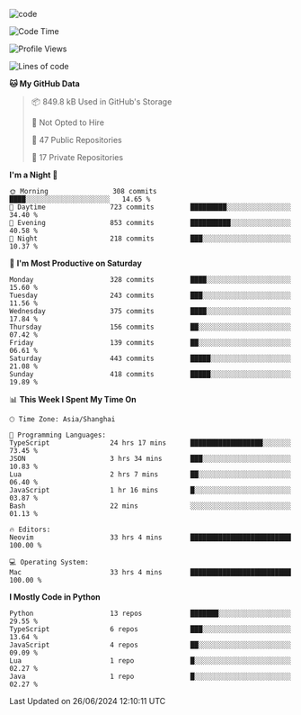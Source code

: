 
<!--
**liuyaanng/liuyaanng** is a ✨ _special_ ✨ repository because its `README.md` (this file) appears on your GitHub profile.

Here are some ideas to get you started:

- 🔭 I’m currently working on ...
- 🌱 I’m currently learning ...
- 👯 I’m looking to collaborate on ...
- 🤔 I’m looking for help with ...
- 💬 Ask me about ...
- 📫 How to reach me: ...
- 😄 Pronouns: ...
- ⚡ Fun fact: ...
-->


![code](https://cdn.jsdelivr.net/gh/liuyaanng/liuyaanng@1.0/code.gif) 

<!--START_SECTION:waka-->
![Code Time](http://img.shields.io/badge/Code%20Time-501%20hrs%2043%20mins-blue)

![Profile Views](http://img.shields.io/badge/Profile%20Views-0-blue)

![Lines of code](https://img.shields.io/badge/From%20Hello%20World%20I%27ve%20Written-14.5%20million%20lines%20of%20code-blue)

**🐱 My GitHub Data** 

> 📦 849.8 kB Used in GitHub's Storage 
 > 
> 🚫 Not Opted to Hire
 > 
> 📜 47 Public Repositories 
 > 
> 🔑 17 Private Repositories 
 > 
**I'm a Night 🦉** 

```text
🌞 Morning                308 commits         ████░░░░░░░░░░░░░░░░░░░░░   14.65 % 
🌆 Daytime                723 commits         █████████░░░░░░░░░░░░░░░░   34.40 % 
🌃 Evening                853 commits         ██████████░░░░░░░░░░░░░░░   40.58 % 
🌙 Night                  218 commits         ███░░░░░░░░░░░░░░░░░░░░░░   10.37 % 
```
📅 **I'm Most Productive on Saturday** 

```text
Monday                   328 commits         ████░░░░░░░░░░░░░░░░░░░░░   15.60 % 
Tuesday                  243 commits         ███░░░░░░░░░░░░░░░░░░░░░░   11.56 % 
Wednesday                375 commits         ████░░░░░░░░░░░░░░░░░░░░░   17.84 % 
Thursday                 156 commits         ██░░░░░░░░░░░░░░░░░░░░░░░   07.42 % 
Friday                   139 commits         ██░░░░░░░░░░░░░░░░░░░░░░░   06.61 % 
Saturday                 443 commits         █████░░░░░░░░░░░░░░░░░░░░   21.08 % 
Sunday                   418 commits         █████░░░░░░░░░░░░░░░░░░░░   19.89 % 
```


📊 **This Week I Spent My Time On** 

```text
🕑︎ Time Zone: Asia/Shanghai

💬 Programming Languages: 
TypeScript               24 hrs 17 mins      ██████████████████░░░░░░░   73.45 % 
JSON                     3 hrs 34 mins       ███░░░░░░░░░░░░░░░░░░░░░░   10.83 % 
Lua                      2 hrs 7 mins        ██░░░░░░░░░░░░░░░░░░░░░░░   06.40 % 
JavaScript               1 hr 16 mins        █░░░░░░░░░░░░░░░░░░░░░░░░   03.87 % 
Bash                     22 mins             ░░░░░░░░░░░░░░░░░░░░░░░░░   01.13 % 

🔥 Editors: 
Neovim                   33 hrs 4 mins       █████████████████████████   100.00 % 

💻 Operating System: 
Mac                      33 hrs 4 mins       █████████████████████████   100.00 % 
```

**I Mostly Code in Python** 

```text
Python                   13 repos            ███████░░░░░░░░░░░░░░░░░░   29.55 % 
TypeScript               6 repos             ███░░░░░░░░░░░░░░░░░░░░░░   13.64 % 
JavaScript               4 repos             ██░░░░░░░░░░░░░░░░░░░░░░░   09.09 % 
Lua                      1 repo              █░░░░░░░░░░░░░░░░░░░░░░░░   02.27 % 
Java                     1 repo              █░░░░░░░░░░░░░░░░░░░░░░░░   02.27 % 
```




 Last Updated on 26/06/2024 12:10:11 UTC
<!--END_SECTION:waka-->
